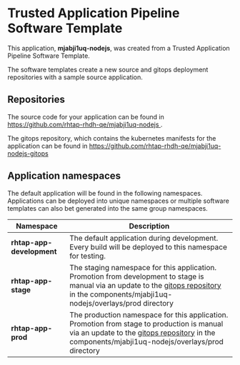# Trusted Application Pipeline Software Template

This application, **mjabji1uq-nodejs**, was created from a Trusted Application Pipeline Software Template.

The software templates create a new source and gitops deployment repositories with a sample source application. 

## Repositories

The source code for your application can be found in [https://github.com/rhtap-rhdh-qe/mjabji1uq-nodejs ](https://github.com/rhtap-rhdh-qe/mjabji1uq-nodejs ).
 
The gitops repository, which contains the kubernetes manifests for the application can be found in 
[https://github.com/rhtap-rhdh-qe/mjabji1uq-nodejs-gitops ](https://github.com/rhtap-rhdh-qe/mjabji1uq-nodejs-gitops ) 

## Application namespaces 

The default application will be found in the following namespaces. Applications can be deployed into unique namespaces or multiple software templates can also bet generated into the same group namespaces.  

|  Namespace   |  Description   |  
| -------- | -------- |   
| **rhtap-app-development** | The default application during development. Every build will be deployed to this namespace for testing. | 
| **rhtap-app-stage** | The staging namespace for this application. Promotion from development to stage is manual via an update to the [gitops repository](https://github.com/rhtap-rhdh-qe/mjabji1uq-nodejs-gitops ) in the components/mjabji1uq-nodejs/overlays/prod directory |  
| **rhtap-app-prod** | The production namespace for this application. Promotion from stage to production is manual via an update to the [gitops repository](https://github.com/rhtap-rhdh-qe/mjabji1uq-nodejs-gitops ) in the components/mjabji1uq-nodejs/overlays/prod directory | 